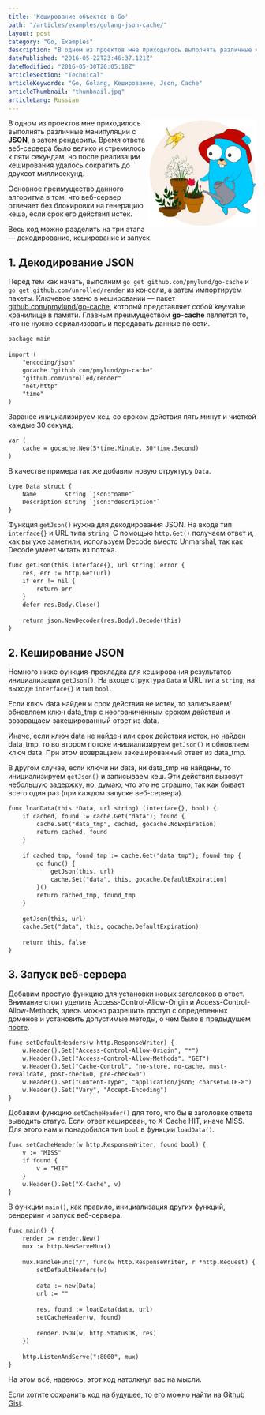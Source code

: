 ```yaml
---
title: 'Кеширование объектов в Go'
path: "/articles/examples/golang-json-cache/"
layout: post
category: "Go, Examples"
description: "В одном из проектов мне приходилось выполнять различные манипуляции с JSON, а затем рендерить. Время ответа веб-сервера стремилось к пяти секундам, но после реализации кеширования удалось сократить до двухсот миллисекунд."
datePublished: "2016-05-22T23:46:37.121Z"
dateModified: "2016-05-30T20:05:18Z"
articleSection: "Technical"
articleKeywords: "Go, Golang, Кеширование, Json, Cache"
articleThumbnail: "thumbnail.jpg"
articleLang: Russian
---
```


<img src="./thumbnail.jpg" alt="Golang" width="220px" style="float: right" />

В одном из проектов мне приходилось выполнять различные манипуляции с **JSON**, а затем рендерить. Время ответа веб-сервера было велико и стремилось к пяти секундам, но после реализации кеширования удалось сократить до двухсот миллисекунд.

Основное преимущество данного алгоритма в том, что веб-сервер отвечает без блокировки на генерацию кеша, если срок его действия истек.

Весь код можно разделить на три этапа — декодирование, кеширование и запуск.

## 1. Декодирование JSON

Перед тем как начать, выполним `go get github.com/pmylund/go-cache` и `go get github.com/unrolled/render` из консоли, а затем импортируем пакеты. Ключевое звено в кешировании — пакет <a href="go-cache" title="caching in Golang" target="_blank">github.com/pmylund/go-cache</a>, который представляет собой key:value хранилище в памяти. Главным преимуществом **go-cache** является то, что не нужно сериализовать и передавать данные по сети.
```
package main

import (
	"encoding/json"
	gocache "github.com/pmylund/go-cache"
	"github.com/unrolled/render"
	"net/http"
	"time"
)
```

Заранее инициализируем кеш со сроком действия пять минут и чисткой каждые 30 секунд.
```
var (
	cache = gocache.New(5*time.Minute, 30*time.Second)
)
```

В качестве примера так же добавим новую структуру `Data`.
```
type Data struct {
	Name        string `json:"name"`
	Description string `json:"description"`
}
```

Функция `getJson()` нужна для декодирования JSON. На входе тип `interface{}` и URL типа `string`.
С помощью `http.Get()` получаем ответ и, как вы уже заметили, используем Decode вместо Unmarshal, так как Decode умеет читать из потока.
```
func getJson(this interface{}, url string) error {
	res, err := http.Get(url)
	if err != nil {
		return err
	}
	defer res.Body.Close()

	return json.NewDecoder(res.Body).Decode(this)
}
```

## 2. Кеширование JSON
Немного ниже функция-прокладка для кеширования результатов инициализации `getJson()`.
На входе структура `Data` и URL типа `string`, на выходе `interface{}` и тип `bool`.

Если ключ data найден и срок действия не истек, то записываем/обновляем ключ data_tmp с неограниченным сроком действия и возвращаем закешированный ответ из data.

Иначе, если ключ data не найден или срок действия истек, но найден data_tmp, то во втором потоке инициализируем `getJson()` и обновляем ключ data. При этом возвращаем закешированный ответ из data_tmp.

В другом случае, если ключи ни data, ни data_tmp не найдены, то инициализируем `getJson()` и записываем кеш. Эти действия вызовут небольшую задержку, но, думаю, что это не страшно, так как бывает всего один раз (при каждом запуске веб-сервера).

```
func loadData(this *Data, url string) (interface{}, bool) {
	if cached, found := cache.Get("data"); found {
		cache.Set("data_tmp", cached, gocache.NoExpiration)
		return cached, found
	}

	if cached_tmp, found_tmp := cache.Get("data_tmp"); found_tmp {
		go func() {
			getJson(this, url)
			cache.Set("data", this, gocache.DefaultExpiration)
		}()
		return cached_tmp, found_tmp
	}

	getJson(this, url)
	cache.Set("data", this, gocache.DefaultExpiration)

	return this, false
}
```

## 3. Запуск веб-сервера
Добавим простую функцию для установки новых заголовков в ответ.
Внимание стоит уделить Access-Control-Allow-Origin и Access-Control-Allow-Methods, здесь можно разрешить доступ с определенных доменов и установить допустимые методы, о чем было в предыдущем <a href="http://ashk.io/articles/examples/golang-cors-proxy/" title="Разработка CORS веб-сервера на Go" target="_blank">посте</a>.
```
func setDefaultHeaders(w http.ResponseWriter) {
	w.Header().Set("Access-Control-Allow-Origin", "*")
	w.Header().Set("Access-Control-Allow-Methods", "GET")
	w.Header().Set("Cache-Control", "no-store, no-cache, must-revalidate, post-check=0, pre-check=0")
	w.Header().Set("Content-Type", "application/json; charset=UTF-8")
	w.Header().Set("Vary", "Accept-Encoding")
}
```

Добавим функцию `setCacheHeader()` для того, что бы в заголовке ответа выводить статус. Если ответ кеширован, то X-Cache HIT, иначе MISS. Для этого нам и понадобился тип `bool` в функции `loadData()`.
```
func setCacheHeader(w http.ResponseWriter, found bool) {
	v := "MISS"
	if found {
		v = "HIT"
	}
	w.Header().Set("X-Cache", v)
}
```

В функции `main()`, как правило, инициализация других функций, рендеринг и запуск веб-сервера.
```
func main() {
	render := render.New()
	mux := http.NewServeMux()

	mux.HandleFunc("/", func(w http.ResponseWriter, r *http.Request) {
		setDefaultHeaders(w)

		data := new(Data)
		url := ""

		res, found := loadData(data, url)
		setCacheHeader(w, found)

		render.JSON(w, http.StatusOK, res)
	})

	http.ListenAndServe(":8000", mux)
}
```

На этом всё, надеюсь, этот код натолкнул вас на мысли.

Если хотите сохранить код на будущее, то его можно найти на <a href="https://gist.github.com/wpioneer/0d5c2fb110e19203655e04f4a52e9d87" title="Golang JSON Cache Example" target="_blank">Github Gist</a>.